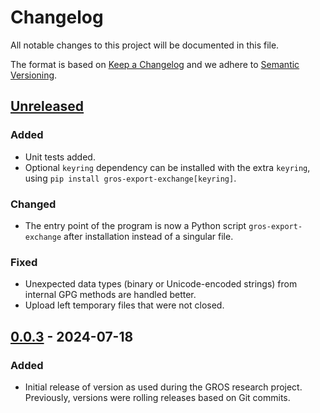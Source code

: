 # Changelog

All notable changes to this project will be documented in this file.

The format is based on [Keep a Changelog](https://keepachangelog.com/en/1.1.0/) 
and we adhere to [Semantic Versioning](https://semver.org/spec/v2.0.0.html).

## [Unreleased]

### Added

- Unit tests added.
- Optional `keyring` dependency can be installed with the extra `keyring`, 
  using `pip install gros-export-exchange[keyring]`.

### Changed

- The entry point of the program is now a Python script `gros-export-exchange` 
  after installation instead of a singular file.

### Fixed

- Unexpected data types (binary or Unicode-encoded strings) from internal GPG 
  methods are handled better.
- Upload left temporary files that were not closed.

## [0.0.3] - 2024-07-18

### Added

- Initial release of version as used during the GROS research project. 
  Previously, versions were rolling releases based on Git commits.

[Unreleased]: 
https://github.com/grip-on-software/export-exchange/compare/v0.0.3...HEAD
[0.0.3]: 
https://github.com/grip-on-software/export-exchange/releases/tag/v0.0.3
